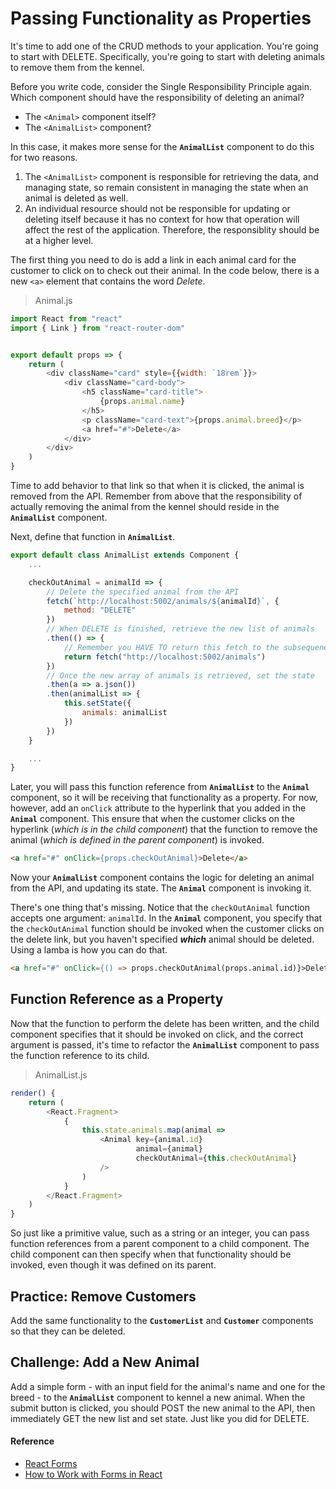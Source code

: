# Passing Functionality as Properties

It's time to add one of the CRUD methods to your application. You're going to start with DELETE. Specifically, you're going to start with deleting animals to remove them from the kennel.

Before you write code, consider the Single Responsibility Principle again. Which component should have the responsibility of deleting an animal?

* The `<Animal>` component itself?
* The `<AnimalList>` component?

In this case, it makes more sense for the **`AnimalList`** component to do this for two reasons.

1. The `<AnimalList>` component is responsible for retrieving the data, and managing state, so remain consistent in managing the state when an animal is deleted as well.
1. An individual resource should not be responsible for updating or deleting itself because it has no context for how that operation will affect the rest of the application. Therefore, the responsiblity should be at a higher level.

The first thing you need to do is add a link in each animal card for the customer to click on to check out their animal. In the code below, there is a new `<a>` element  that contains the word *Delete*.

> Animal.js

```js
import React from "react"
import { Link } from "react-router-dom"


export default props => {
    return (
        <div className="card" style={{width: `18rem`}}>
            <div className="card-body">
                <h5 className="card-title">
                    {props.animal.name}
                </h5>
                <p className="card-text">{props.animal.breed}</p>
                <a href="#">Delete</a>
            </div>
        </div>
    )
}
```

Time to add behavior to that link so that when it is clicked, the animal is removed from the API. Remember from above that the responsibility of actually removing the animal from the kennel should reside in the **`AnimalList`** component.

Next, define that function in **`AnimalList`**.

```js
export default class AnimalList extends Component {
    ...

    checkOutAnimal = animalId => {
        // Delete the specified animal from the API
        fetch(`http://localhost:5002/animals/${animalId}`, {
            method: "DELETE"
        })
        // When DELETE is finished, retrieve the new list of animals
        .then(() => {
            // Remember you HAVE TO return this fetch to the subsequenet `then()`
            return fetch("http://localhost:5002/animals")
        })
        // Once the new array of animals is retrieved, set the state
        .then(a => a.json())
        .then(animalList => {
            this.setState({
                animals: animalList
            })
        })
    }

    ...
}
```

Later, you will pass this function reference from **`AnimalList`** to the  **`Animal`** component, so it will be receiving that functionality as a property. For now, however, add an `onClick` attribute to the hyperlink that you added in the **`Animal`** component. This ensure that when the customer clicks on the hyperlink (_which is in the child component_) that the function to remove the animal (_which is defined in the parent component_) is invoked.

```html
<a href="#" onClick={props.checkOutAnimal}>Delete</a>
```

Now your **`AnimalList`** component contains the logic for deleting an animal from the API, and updating its state. The **`Animal`** component is invoking it.

There's one thing that's missing. Notice that the `checkOutAnimal` function accepts one argument: `animalId`. In the **`Animal`** component, you specify that the `checkOutAnimal` function should be invoked when the customer clicks on the delete link, but you haven't specified **_which_** animal should be deleted. Using a lamba is how you can do that.

```html
<a href="#" onClick={() => props.checkOutAnimal(props.animal.id)}>Delete</a>
```

## Function Reference as a Property

Now that the function to perform the delete has been written, and the child component specifies that it should be invoked on click, and the correct argument is passed, it's time to refactor the **`AnimalList`** component to pass the function reference to its child.

> AnimalList.js

```js
render() {
    return (
        <React.Fragment>
            {
                this.state.animals.map(animal =>
                    <Animal key={animal.id}
                            animal={animal}
                            checkOutAnimal={this.checkOutAnimal}
                    />
                )
            }
        </React.Fragment>
    )
}
```

So just like a primitive value, such as a string or an integer, you can pass function references from a parent component to a child component. The child component can then specify when that functionality should be invoked, even though it was defined on its parent.

## Practice: Remove Customers

Add the same functionality to the **`CustomerList`** and **`Customer`** components so that they can be deleted.

## Challenge: Add a New Animal

Add a simple form - with an input field for the animal's name and one for the breed - to the **`AnimalList`** component to kennel a new animal. When the submit button is clicked, you should POST the new animal to the API, then immediately GET the new list and set state. Just like you did for DELETE.

#### Reference

* [React Forms](https://reactjs.org/docs/forms.html)
* [How to Work with Forms in React](https://www.sitepoint.com/work-with-forms-in-react/)

